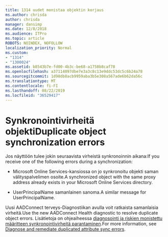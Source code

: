 ```yaml
---
title: 1314 uudet monistaa objektin korjaus
ms.author: chrisda
author: chrisda
manager: dansimp
ms.date: 12/8/2018
ms.audience: ITPro
ms.topic: article
ROBOTS: NOINDEX, NOFOLLOW
localization_priority: Normal
ms.custom:
- "1314"
- "1300024"
ms.assetid: b8543b7e-fd00-4b3c-be68-a1758b8caf78
ms.openlocfilehash: a37114097dbe7e3a3c8c13e9ddc53dc5c6b24a78
ms.sourcegitcommit: 1d98db8acb9959aba3b5e308a567ade6b62da56c
ms.translationtype: MT
ms.contentlocale: fi-FI
ms.lasthandoff: 08/22/2019
ms.locfileid: "36529417"
---
```

# <a name="duplicate-object-synchronization-errors"></a><span data-ttu-id="474a3-102">Synkronointivirheitä objekti</span><span class="sxs-lookup"><span data-stu-id="474a3-102">Duplicate object synchronization errors</span></span>

<span data-ttu-id="474a3-103">Jos näyttöön tulee jokin seuraavista virheistä synkronoinnin aikana:</span><span class="sxs-lookup"><span data-stu-id="474a3-103">If you receive one of the following errors during a synchronization:</span></span>

- <span data-ttu-id="474a3-104">Microsoft Online Services-kansiossa on jo synkronoitu objekti saman välityspalvelimen osoite.</span><span class="sxs-lookup"><span data-stu-id="474a3-104">A synchronized object with the same proxy address already exists in your Microsoft Online Services directory.</span></span>

- <span data-ttu-id="474a3-105">UserPrincipalName samanlainen sanoma.</span><span class="sxs-lookup"><span data-stu-id="474a3-105">A similar message for UserPrincipalName.</span></span>

<span data-ttu-id="474a3-106">Uusi AADConnect terveys-Diagnostiikan avulla voit ratkaista samanlaisia virheitä.</span><span class="sxs-lookup"><span data-stu-id="474a3-106">Use the new AADConnect Health diagnostic to resolve duplicate object errors.</span></span> <span data-ttu-id="474a3-107">Lisätietoja on ohjeaiheessa [diagnosointi ja riskien monistettu määritteen synkronointivirheitä parantaminen](https://docs.microsoft.com/azure/active-directory/hybrid/how-to-connect-health-diagnose-sync-errors).</span><span class="sxs-lookup"><span data-stu-id="474a3-107">For more information, see [Diagnose and remediate duplicated attribute sync errors](https://docs.microsoft.com/azure/active-directory/hybrid/how-to-connect-health-diagnose-sync-errors).</span></span>
